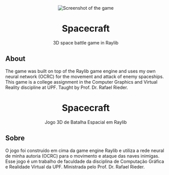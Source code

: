 <div align="center">
  <img src="https://github.com/JoaoEdison/spacecraft/blob/main/screenshot.jpg" alt="Screenshot of the game">

  <h1>Spacecraft</h1>
  3D space battle game in Raylib
</div>

## About

The game was built on top of the Raylib game engine and uses my own neural network (OCRC) for the movement and attack of enemy spaceships. This game is a college assignment in the Computer Graphics and Virtual Reality discipline at UPF. Taught by Prof. Dr. Rafael Rieder.

<div align="center">
  <h1>Spacecraft</h1>
  Jogo 3D de Batalha Espacial em Raylib
</div>

## Sobre

O jogo foi construído em cima da game engine Raylib e utiliza a rede neural de minha autoria (OCRC) para o movimento e ataque das naves inimigas. Esse jogo é um trabalho de faculdade da disciplina de Computação Gráfica e Realidade Virtual da UPF. Ministrada pelo Prof. Dr. Rafael Rieder.
